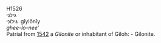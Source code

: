 <body>
  <p>H1526<br>  גּילני  <br> גִּילוֹנִי  ‎  gı̂ylônı̂y  <br><i>ghee-lo-nee‘ </i><br>Patrial from <a href="h1542.htm">1542</a>  a <i>Gilonite</i> or inhabitant of Giloh: - Gilonite.<br></p>
 </body>